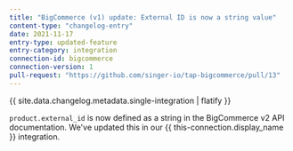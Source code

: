 ```yaml
---
title: "BigCommerce (v1) update: External ID is now a string value"
content-type: "changelog-entry"
date: 2021-11-17
entry-type: updated-feature
entry-category: integration
connection-id: bigcommerce
connection-version: 1
pull-request: "https://github.com/singer-io/tap-bigcommerce/pull/13"
---
```

{{ site.data.changelog.metadata.single-integration | flatify }}

`product.external_id` is now defined as a string in the BigCommerce v2 API documentation. We've updated this in our {{ this-connection.display_name }} integration.